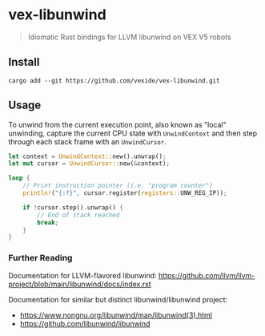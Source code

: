 # vex-libunwind

> Idiomatic Rust bindings for LLVM libunwind on VEX V5 robots

## Install

```
cargo add --git https://github.com/vexide/vex-libunwind.git
```

## Usage

To unwind from the current execution point, also known as "local" unwinding, capture the current CPU state with `UnwindContext` and then step through each stack frame with an `UnwindCursor`.

```rs
let context = UnwindContext::new().unwrap();
let mut cursor = UnwindCursor::new(&context);

loop {
    // Print instruction pointer (i.e. "program counter")
    println!("{:?}", cursor.register(registers::UNW_REG_IP));

    if !cursor.step().unwrap() {
        // End of stack reached
        break;
    }
}
```

### Further Reading

Documentation for LLVM-flavored libunwind: <https://github.com/llvm/llvm-project/blob/main/libunwind/docs/index.rst>

Documentation for similar but distinct libunwind/libunwind project:

- <https://www.nongnu.org/libunwind/man/libunwind(3).html>
- <https://github.com/libunwind/libunwind>
